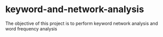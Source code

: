 # keyword-and-network-analysis

The objective of this project is to perform keyword network analysis and word frequency analysis 
